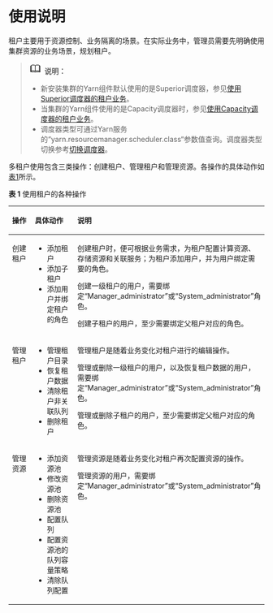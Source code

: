 # 使用说明<a name="admin_guide_000097"></a>

租户主要用于资源控制、业务隔离的场景。在实际业务中，管理员需要先明确使用集群资源的业务场景，规划租户。

>![](public_sys-resources/icon-note.gif) **说明：** 
>-   新安装集群的Yarn组件默认使用的是Superior调度器，参见[使用Superior调度器的租户业务](使用Superior调度器的租户业务.md#admin_guide_000099)。
>-   当集群的Yarn组件使用的是Capacity调度器时，参见[使用Capacity调度器的租户业务](使用Capacity调度器的租户业务.md#admin_guide_000116)。
>-   调度器类型可通过Yarn服务的“yarn.resourcemanager.scheduler.class“参数值查询。调度器类型切换参考[切换调度器](切换调度器.md#admin_guide_000133)。

多租户使用包含三类操作：创建租户、管理租户和管理资源。各操作的具体动作如[表1](#zh-cn_topic_0263899631_tfa862b93a42b4565924842697866fde8)所示。

**表 1**  使用租户的各种操作

<a name="zh-cn_topic_0263899631_tfa862b93a42b4565924842697866fde8"></a>
<table><thead align="left"><tr id="zh-cn_topic_0263899631_ra1fbcf2de0d34be0b597ea4a75e5acad"><th class="cellrowborder" valign="top" width="16%" id="mcps1.2.4.1.1"><p id="zh-cn_topic_0263899631_a0dbd07e516b34646acae5b57f379fa81"><a name="zh-cn_topic_0263899631_a0dbd07e516b34646acae5b57f379fa81"></a><a name="zh-cn_topic_0263899631_a0dbd07e516b34646acae5b57f379fa81"></a>操作</p>
</th>
<th class="cellrowborder" valign="top" width="30%" id="mcps1.2.4.1.2"><p id="zh-cn_topic_0263899631_a0cbbae644cec4355ab7857c5141e197f"><a name="zh-cn_topic_0263899631_a0cbbae644cec4355ab7857c5141e197f"></a><a name="zh-cn_topic_0263899631_a0cbbae644cec4355ab7857c5141e197f"></a>具体动作</p>
</th>
<th class="cellrowborder" valign="top" width="54%" id="mcps1.2.4.1.3"><p id="zh-cn_topic_0263899631_a9f8dc51fa6ec4947b12d1bde24a19f51"><a name="zh-cn_topic_0263899631_a9f8dc51fa6ec4947b12d1bde24a19f51"></a><a name="zh-cn_topic_0263899631_a9f8dc51fa6ec4947b12d1bde24a19f51"></a>说明</p>
</th>
</tr>
</thead>
<tbody><tr id="zh-cn_topic_0263899631_rd633c2c6b4384120902ff5fb477b4f05"><td class="cellrowborder" valign="top" width="16%" headers="mcps1.2.4.1.1 "><p id="zh-cn_topic_0263899631_ae8ec698485cb47bc87f97e5cbfca52b6"><a name="zh-cn_topic_0263899631_ae8ec698485cb47bc87f97e5cbfca52b6"></a><a name="zh-cn_topic_0263899631_ae8ec698485cb47bc87f97e5cbfca52b6"></a>创建租户</p>
</td>
<td class="cellrowborder" valign="top" width="30%" headers="mcps1.2.4.1.2 "><a name="zh-cn_topic_0263899631_ul08753318346"></a><a name="zh-cn_topic_0263899631_ul08753318346"></a><ul id="zh-cn_topic_0263899631_ul08753318346"><li>添加租户</li><li>添加子租户</li><li>添加用户并绑定租户的角色</li></ul>
</td>
<td class="cellrowborder" valign="top" width="54%" headers="mcps1.2.4.1.3 "><p id="zh-cn_topic_0263899631_aed62e92080204c0fb01c72ee28b552b3"><a name="zh-cn_topic_0263899631_aed62e92080204c0fb01c72ee28b552b3"></a><a name="zh-cn_topic_0263899631_aed62e92080204c0fb01c72ee28b552b3"></a>创建租户时，便可根据业务需求，为租户配置计算资源、存储资源和关联服务；为租户添加用户，并为用户绑定需要的角色。</p>
<p id="zh-cn_topic_0263899631_p12977097141359"><a name="zh-cn_topic_0263899631_p12977097141359"></a><a name="zh-cn_topic_0263899631_p12977097141359"></a>创建一级租户的用户，需要绑定<span class="parmname" id="zh-cn_topic_0263899631_parmname34352885141449"><a name="zh-cn_topic_0263899631_parmname34352885141449"></a><a name="zh-cn_topic_0263899631_parmname34352885141449"></a>“Manager_administrator”</span>或<span class="parmname" id="zh-cn_topic_0263899631_parmname60541940141457"><a name="zh-cn_topic_0263899631_parmname60541940141457"></a><a name="zh-cn_topic_0263899631_parmname60541940141457"></a>“System_administrator”</span>角色。</p>
<p id="zh-cn_topic_0263899631_p47769510145240"><a name="zh-cn_topic_0263899631_p47769510145240"></a><a name="zh-cn_topic_0263899631_p47769510145240"></a>创建子租户的用户，至少需要绑定父租户对应的角色。</p>
</td>
</tr>
<tr id="zh-cn_topic_0263899631_rd457bf1b9b8e4c86a75d2c7b9f03e702"><td class="cellrowborder" valign="top" width="16%" headers="mcps1.2.4.1.1 "><p id="zh-cn_topic_0263899631_a1821a8f7dfef42758d9b2865fef39577"><a name="zh-cn_topic_0263899631_a1821a8f7dfef42758d9b2865fef39577"></a><a name="zh-cn_topic_0263899631_a1821a8f7dfef42758d9b2865fef39577"></a>管理租户</p>
</td>
<td class="cellrowborder" valign="top" width="30%" headers="mcps1.2.4.1.2 "><a name="zh-cn_topic_0263899631_ul2875163123412"></a><a name="zh-cn_topic_0263899631_ul2875163123412"></a><ul id="zh-cn_topic_0263899631_ul2875163123412"><li>管理租户目录</li><li>恢复租户数据</li><li>清除租户非关联队列</li><li>删除租户</li></ul>
</td>
<td class="cellrowborder" valign="top" width="54%" headers="mcps1.2.4.1.3 "><p id="zh-cn_topic_0263899631_a6c330ae231424d43acdb0a7dc46c160f"><a name="zh-cn_topic_0263899631_a6c330ae231424d43acdb0a7dc46c160f"></a><a name="zh-cn_topic_0263899631_a6c330ae231424d43acdb0a7dc46c160f"></a>管理租户是随着业务变化对租户进行的编辑操作。</p>
<p id="zh-cn_topic_0263899631_p7219415116"><a name="zh-cn_topic_0263899631_p7219415116"></a><a name="zh-cn_topic_0263899631_p7219415116"></a>管理或删除一级租户的用户，以及恢复租户数据的用户，需要绑定<span class="parmname" id="zh-cn_topic_0263899631_parmname5201795715128"><a name="zh-cn_topic_0263899631_parmname5201795715128"></a><a name="zh-cn_topic_0263899631_parmname5201795715128"></a>“Manager_administrator”</span>或<span class="parmname" id="zh-cn_topic_0263899631_parmname5270496015128"><a name="zh-cn_topic_0263899631_parmname5270496015128"></a><a name="zh-cn_topic_0263899631_parmname5270496015128"></a>“System_administrator”</span>角色。</p>
<p id="zh-cn_topic_0263899631_p2833565914171"><a name="zh-cn_topic_0263899631_p2833565914171"></a><a name="zh-cn_topic_0263899631_p2833565914171"></a>管理或删除子租户的用户，至少需要绑定父租户对应的角色。</p>
</td>
</tr>
<tr id="zh-cn_topic_0263899631_r4d8f7516aa6d4b2499027e31e1d9e159"><td class="cellrowborder" valign="top" width="16%" headers="mcps1.2.4.1.1 "><p id="zh-cn_topic_0263899631_a5e7ca9fcb3e846a990623cbebc68add1"><a name="zh-cn_topic_0263899631_a5e7ca9fcb3e846a990623cbebc68add1"></a><a name="zh-cn_topic_0263899631_a5e7ca9fcb3e846a990623cbebc68add1"></a>管理资源</p>
</td>
<td class="cellrowborder" valign="top" width="30%" headers="mcps1.2.4.1.2 "><a name="zh-cn_topic_0263899631_ul887583103411"></a><a name="zh-cn_topic_0263899631_ul887583103411"></a><ul id="zh-cn_topic_0263899631_ul887583103411"><li>添加资源池</li><li>修改资源池</li><li>删除资源池</li><li>配置队列</li><li>配置资源池的队列容量策略</li><li>清除队列配置</li></ul>
</td>
<td class="cellrowborder" valign="top" width="54%" headers="mcps1.2.4.1.3 "><p id="zh-cn_topic_0263899631_a9fb35516508e4605b1d3c4b19fd1aa71"><a name="zh-cn_topic_0263899631_a9fb35516508e4605b1d3c4b19fd1aa71"></a><a name="zh-cn_topic_0263899631_a9fb35516508e4605b1d3c4b19fd1aa71"></a>管理资源是随着业务变化对租户再次配置资源的操作。</p>
<p id="zh-cn_topic_0263899631_p54950511141817"><a name="zh-cn_topic_0263899631_p54950511141817"></a><a name="zh-cn_topic_0263899631_p54950511141817"></a>管理资源的用户，需要绑定<span class="parmname" id="zh-cn_topic_0263899631_parmname53106831151843"><a name="zh-cn_topic_0263899631_parmname53106831151843"></a><a name="zh-cn_topic_0263899631_parmname53106831151843"></a>“Manager_administrator”</span>或<span class="parmname" id="zh-cn_topic_0263899631_parmname6686065151843"><a name="zh-cn_topic_0263899631_parmname6686065151843"></a><a name="zh-cn_topic_0263899631_parmname6686065151843"></a>“System_administrator”</span>角色。</p>
</td>
</tr>
</tbody>
</table>

